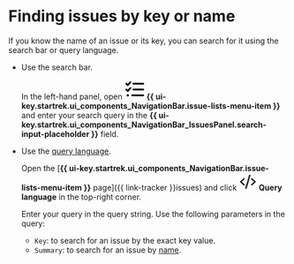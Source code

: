 # Finding issues by key or name

If you know the name of an issue or its key, you can search for it using the search bar or query language.


* Use the search bar.

   In the left-hand panel, open ![](../../_assets/tracker/svg/tasks.svg) **{{ ui-key.startrek.ui_components_NavigationBar.issue-lists-menu-item }}** and enter your search query in the **{{ ui-key.startrek.ui_components_NavigationBar_IssuesPanel.search-input-placeholder }}** field.

* Use the [query language](query-filter.md).

   Open the [**{{ ui-key.startrek.ui_components_NavigationBar.issue-lists-menu-item }}** page]({{ link-tracker }}issues) and click ![](../../_assets/tracker/svg/query-language.svg) **Query language** in the top-right corner.

   Enter your query in the query string. Use the following parameters in the query:

   * `Key`: to search for an issue by the exact key value.
   * `Summary`: to search for an issue by [name](query-filter.md#query-text).




